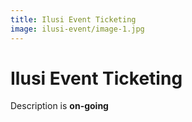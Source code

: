 ```yaml
---
title: Ilusi Event Ticketing
image: ilusi-event/image-1.jpg
---
```


# Ilusi Event Ticketing

Description is **on-going**